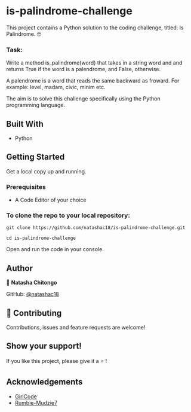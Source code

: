 # is-palindrome-challenge

This project contains a Python solution to the coding challenge, titled: Is Palindrome. :nerd_face:

###  Task:

Write a method is_palindrome(word) that takes in a string word and and returns True if the word is a palendrome, and False, otherwise.

A palendrome is a word that reads the same backward as froward. For example: level, madam, civic, minim etc.

The aim is to solve this challenge specifically using the Python programming language.

## Built With

- Python

## Getting Started

Get a local copy up and running.

### Prerequisites
- A Code Editor of your choice

### To clone the repo to your local repository:

`git clone https://github.com/natashac18/is-palindrome-challenge.git`

`cd is-palindrome-challenge`

Open and run the code in your console.

## Author

:bust_in_silhouette: **Natasha Chitongo** 

GitHub: [@natashac18](https://github.com/natashac18)

## :handshake: Contributing

Contributions, issues and feature requests are welcome!

## Show your support! 

If you like this project, please give it a :star: !

## Acknowledgements

- [GirlCode](https://github.com/GirlCodeZA)
- [Rumbie-Mudzie7](https://github.com/Rumbie-Mudzie7)




